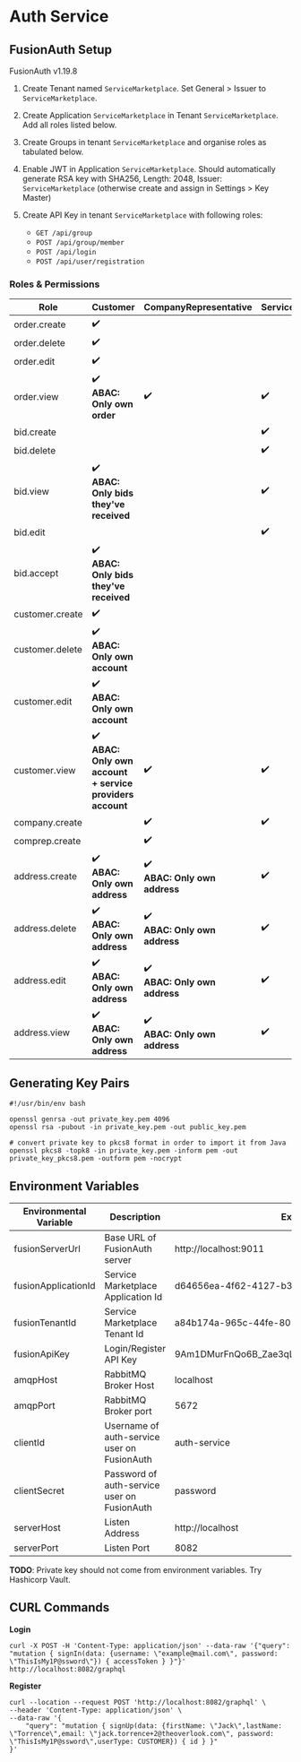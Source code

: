 # Auth Service

## FusionAuth Setup

FusionAuth v1.19.8

1. Create Tenant named `ServiceMarketplace`. Set General > Issuer to `ServiceMarketplace`.
1. Create Application `ServiceMarketplace` in Tenant `ServiceMarketplace`. Add all roles listed below.
1. Create Groups in tenant `ServiceMarketplace` and organise roles as tabulated below.
1. Enable JWT in Application `ServiceMarketplace`. Should automatically generate RSA key with SHA256, Length: 2048, Issuer: `ServiceMarketplace` (otherwise create and assign in Settings > Key Master)
1. Create API Key in tenant `ServiceMarketplace` with following roles:

    - `GET /api/group`
    - `POST /api/group/member`
    - `POST /api/login`
    - `POST /api/user/registration`

### Roles & Permissions

| Role           | Customer                                                                          | CompanyRepresentative                                 | ServiceProvider    | Admin              |
|----------------|-----------------------------------------------------------------------------------|-------------------------------------------------------|--------------------|--------------------|
| order.create   | :heavy_check_mark:                                                                |                                                       |                    | :heavy_check_mark: |
| order.delete   | :heavy_check_mark:                                                                |                                                       |                    | :heavy_check_mark: |
| order.edit     | :heavy_check_mark:                                                                |                                                       |                    | :heavy_check_mark: |
| order.view     | :heavy_check_mark:<br/> **ABAC: Only own order**                                  | :heavy_check_mark:                                    | :heavy_check_mark: | :heavy_check_mark: |
| bid.create     |                                                                                   |                                                       | :heavy_check_mark: | :heavy_check_mark: |
| bid.delete     |                                                                                   |                                                       | :heavy_check_mark: | :heavy_check_mark: |
| bid.view       | :heavy_check_mark: <br/> **ABAC: Only bids they've received**                     |                                                       | :heavy_check_mark: | :heavy_check_mark: |
| bid.edit       |                                                                                   |                                                       | :heavy_check_mark: | :heavy_check_mark: |
| bid.accept     | :heavy_check_mark: <br/> **ABAC: Only bids they've received**                     |                                                       |                    | :heavy_check_mark: |
| customer.create| :heavy_check_mark:                                                                |                                                       |                    | :heavy_check_mark: |
| customer.delete| :heavy_check_mark: <br/>   **ABAC: Only own account**                             |                                                       |                    | :heavy_check_mark: |
| customer.edit  | :heavy_check_mark: <br/>   **ABAC: Only own account**                             |                                                       |                    | :heavy_check_mark: |
| customer.view  | :heavy_check_mark: <br/>   **ABAC: Only own account + service providers account** | :heavy_check_mark:                                    | :heavy_check_mark: | :heavy_check_mark: |
| company.create |                                                                                   | :heavy_check_mark:                                    | :heavy_check_mark: | :heavy_check_mark: |
| comprep.create |                                                                                   | :heavy_check_mark:                                    |                    | :heavy_check_mark: |
| address.create | :heavy_check_mark:<br/>   **ABAC: Only own address**                              | :heavy_check_mark: <br/>  **ABAC: Only own address**  | :heavy_check_mark: | :heavy_check_mark: |
| address.delete | :heavy_check_mark:<br/>   **ABAC: Only own address**                              | :heavy_check_mark: <br/>  **ABAC: Only own address**  | :heavy_check_mark: | :heavy_check_mark: |
| address.edit   | :heavy_check_mark: <br/>   **ABAC: Only own address**                             | :heavy_check_mark: <br/>  **ABAC: Only own address**  | :heavy_check_mark: | :heavy_check_mark: |
| address.view   | :heavy_check_mark: <br/>   **ABAC: Only own address**                             | :heavy_check_mark: <br/>   **ABAC: Only own address** | :heavy_check_mark: | :heavy_check_mark: |

## Generating Key Pairs

```shell script
#!/usr/bin/env bash

openssl genrsa -out private_key.pem 4096
openssl rsa -pubout -in private_key.pem -out public_key.pem

# convert private key to pkcs8 format in order to import it from Java
openssl pkcs8 -topk8 -in private_key.pem -inform pem -out private_key_pkcs8.pem -outform pem -nocrypt
```

## Environment Variables

| Environmental Variable | Description                                 | Example                                     | required |
|------------------------|---------------------------------------------|---------------------------------------------|----------|
| fusionServerUrl        | Base URL of FusionAuth server               | http://localhost:9011                       | true     |
| fusionApplicationId    | Service Marketplace Application Id          | d64656ea-4f62-4127-b312-91afeeca96f9        | true     |
| fusionTenantId         | Service Marketplace Tenant Id               | a84b174a-965c-44fe-807d-623efc3bff9c        | true     |
| fusionApiKey           | Login/Register API Key                      | 9Am1DMurFnQo6B_Zae3qLdSqd2mOk7w4APyPoCTnLHw | true     |
| amqpHost               | RabbitMQ Broker Host                        | localhost                                   | true     |
| amqpPort               | RabbitMQ Broker port                        | 5672                                        | true     |
| clientId               | Username of auth-service user on FusionAuth | auth-service                                | true     |
| clientSecret           | Password of auth-service user on FusionAuth | password                                    | true     |
| serverHost             | Listen Address                              | http://localhost                            | true     |
| serverPort             | Listen Port                                 | 8082                                        | true     |

**TODO**: Private key should not come from environment variables. Try Hashicorp Vault.

## CURL Commands

**Login**
```shell script
curl -X POST -H 'Content-Type: application/json' --data-raw '{"query": "mutation { signIn(data: {username: \"example@mail.com\", password: \"ThisIsMy1P@ssword\"}) { accessToken } }"}' http://localhost:8082/graphql
```

**Register**
```shell script
curl --location --request POST 'http://localhost:8082/graphql' \
--header 'Content-Type: application/json' \
--data-raw '{
	"query": "mutation { signUp(data: {firstName: \"Jack\",lastName: \"Torrence\",email: \"jack.torrence+2@theoverlook.com\", password: \"ThisIsMy1P@ssword\",userType: CUSTOMER}) { id } }"
}'
```